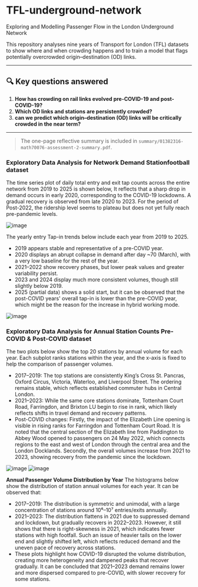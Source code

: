 # TFL-underground-network
Exploring and Modelling Passenger Flow in the London Underground Network

This repository analyses nine years of Transport for London (TFL) datasets to show where and when crowding happens and to train a model that flags potentially overcrowded origin–destination (OD) links.

---

## 🔍 Key questions answered

1. **How has crowding on rail links evolved pre-COVID-19 and post-COVID-19?**  
2. **Which OD links and stations are persistently crowded?**  
3. **can we predict which origin–destination (OD) links will be critically crowded in the near term?**

---

> The one-page reflective summary is included in `summary/01382316-math70076-assessment-2-summary.pdf`.


### Exploratory Data Analysis for Network Demand Stationfootball dataset

The time series plot of daily total entry and exit tap counts across the entire network from 2019 to 2025 is shown below, It reflects that a sharp drop in demand occurs in early 2020, corresponding to the COVID-19 lockdowns. A gradual recovery is observed from late 2020 to 2023. For the period of Post-2022, the ridership level seems to plateau but does not yet fully reach pre-pandemic levels.

![image](https://github.com/user-attachments/assets/89f7cb9b-44c3-40dc-a9d1-09f5a8384d13)

The yearly entry Tap-in trends below include each year from 2019 to 2025.
- 2019 appears stable and representative of a pre-COVID year.
- 2020 displays an abrupt collapse in demand after day ~70 (March), with a very low baseline for the rest of the year.
- 2021–2022 show recovery phases, but lower peak values and greater variability persist.
- 2023 and 2024 display much more consistent volumes, though still slightly below 2019.
- 2025 (partial data) shows a solid start, but it can be observed that the post-COVID years' overall tap-in is lower than the pre-COVID year, which might be the reason for the increase in hybrid working mode.

![image](https://github.com/user-attachments/assets/4dccd438-5c49-4d39-9036-94f8ddb3af04)



### Exploratory Data Analysis for Annual Station Counts Pre-COVID & Post-COVID dataset

The two plots below show the top 20 stations by annual volume for each year. Each subplot ranks stations within the year, and the x-axis is fixed to help the comparison of passenger volumes.
- 2017–2019: The top stations are consistently King’s Cross St. Pancras, Oxford Circus, Victoria, Waterloo, and Liverpool Street. The ordering remains stable, which reflects established commuter hubs in Central London.
- 2021–2023: While the same core stations dominate, Tottenham Court Road, Farringdon, and Brixton LU begin to rise in rank, which likely reflects shifts in travel demand and recovery patterns.
- Post-COVID changes: Firstly, the impact of the Elizabeth Line opening is visible in rising ranks for Farringdon and Tottenham Court Road. It is noted that the central section of the Elizabeth line from Paddington to Abbey Wood opened to passengers on 24 May 2022, which connects regions to the east and west of London through the central area and the London Docklands. Secondly, the overall volumes increase from 2021 to 2023, showing recovery from the pandemic since the lockdown.

![image](https://github.com/user-attachments/assets/eadb56a3-f618-479e-b3f4-a7475ed294dd)
![image](https://github.com/user-attachments/assets/db1aaf30-92d3-4176-82a4-601e3b9337cf)

**Annual Passenger Volume Distribution by Year**
The histograms below show the distribution of station annual volumes for each year. It can be observed that:
- 2017–2019: The distribution is symmetric and unimodal, with a large concentration of stations around 10⁶–10⁷ entries/exits annually.
- 2021–2023: The distribution flattens in 2021 due to suppressed demand and lockdown, but gradually recovers in 2022–2023. However, it still shows that there is right-skewness in 2021, which indicates fewer stations with high footfall. Such an issue of heavier tails on the lower end and slightly shifted left, which reflects reduced demand and the uneven pace of recovery across stations.
- These plots highlight how COVID-19 disrupted the volume distribution, creating more heterogeneity and dampened peaks that recover gradually. It can be concluded that 2021–2023 demand remains lower and more dispersed compared to pre-COVID, with slower recovery for some stations.























